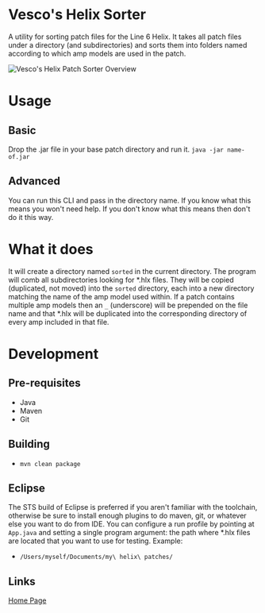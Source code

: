 # Vesco's Helix Sorter
A utility for sorting patch files for the Line 6 Helix. It takes all patch files under a directory (and subdirectories) and sorts them into folders named according to which amp models are used in the patch.

![Vesco's Helix Patch Sorter Overview](http://i0.wp.com/www.benvesco.com/blog/wp-content/uploads/2016/03/HelixSorter.jpg)

# Usage
## Basic
Drop the .jar file in your base patch directory and run it.
```java -jar name-of.jar```

## Advanced
You can run this CLI and pass in the directory name. If you know what this means you won't need help. If you don't know what this means then don't do it this way.

# What it does
It will create a directory named `sorted` in the current directory. The program will comb all subdirectories looking for *.hlx files. They will be copied (duplicated, not moved) into the `sorted` directory, each into a new directory matching the name of the amp model used within. If a patch contains multiple amp models then an `_` (underscore) will be prepended on the file name and that *.hlx will be duplicated into the corresponding directory of every amp included in that file.

# Development
## Pre-requisites
* Java
* Maven
* Git

## Building
* `mvn clean package`

## Eclipse
The STS build of Eclipse is preferred if you aren't familiar with the toolchain, otherwise be sure to install enough plugins to do maven, git, or whatever else you want to do from IDE. You can configure a run profile by pointing at `App.java` and setting a single program argument: the path where *.hlx files are located that you want to use for testing. Example:
* `/Users/myself/Documents/my\ helix\ patches/`

## Links
[Home Page](http://www.benvesco.com/blog/vescos-helix-patch-sorter/)
